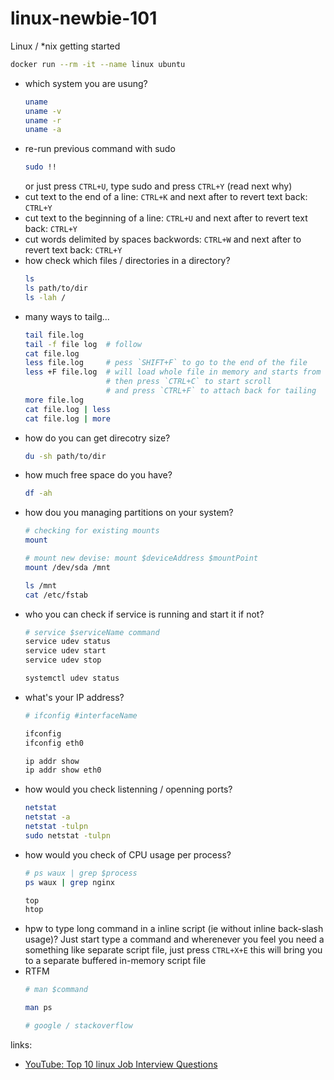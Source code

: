# linux-newbie-101
Linux / \*nix getting started

```bash
docker run --rm -it --name linux ubuntu
```

- which system you are usung? 
  ```bash
  uname
  uname -v
  uname -r
  uname -a
  ```
- re-run previous command with sudo
  ```bash
  sudo !!
  ```
  or just press `CTRL+U`, type sudo and press `CTRL+Y` (read next why)
- cut text to the end of a line: `CTRL+K` and next after to revert text back: `CTRL+Y`
- cut text to the beginning of a line: `CTRL+U` and next after to revert text back: `CTRL+Y`
- cut words delimited by spaces backwords: `CTRL+W` and next after to revert text back: `CTRL+Y`
- how check which files / directories in a directory?
  ```bash
  ls
  ls path/to/dir
  ls -lah /
  ```
- many ways to tailg...
  ```bash
  tail file.log
  tail -f file log  # follow
  cat file.log
  less file.log     # pess `SHIFT+F` to go to the end of the file
  less +F file.log  # will load whole file in memory and starts from the end
                    # then press `CTRL+C` to start scroll
                    # and press `CTRL+F` to attach back for tailing
  more file.log
  cat file.log | less
  cat file.log | more
  ```
- how do you can get direcotry size?
  ```bash
  du -sh path/to/dir
  ```
- how much free space do you have?
  ```bash
  df -ah
  ```
- how dou you managing partitions on your system?
  ```bash
  # checking for existing mounts
  mount

  # mount new devise: mount $deviceAddress $mountPoint
  mount /dev/sda /mnt

  ls /mnt
  cat /etc/fstab
  ```
- who you can check if service is running and start it if not?
  ```bash
  # service $serviceName command
  service udev status
  service udev start
  service udev stop
  
  systemctl udev status
  ```
- what's your IP address?
  ```bash
  # ifconfig #interfaceName

  ifconfig
  ifconfig eth0

  ip addr show
  ip addr show eth0
  ```
- how would you check listenning / openning ports?
  ```bash
  netstat
  netstat -a
  netstat -tulpn
  sudo netstat -tulpn
  ```
- how would you check of CPU usage per process?
  ```bash
  # ps waux | grep $process
  ps waux | grep nginx

  top
  htop
  ```
- hpw to type long command in a inline script (ie without inline back-slash usage)?
  Just start type a command and wherenever you feel you need a something like separate script file, just press `CTRL+X+E`
  this will bring you to a separate buffered in-memory script file
- RTFM
  ```bash
  # man $command

  man ps

  # google / stackoverflow
  ```

links:

- [YouTube: Top 10 linux Job Interview Questions](https://www.youtube.com/watch?v=l0QGLMwR-lY)
